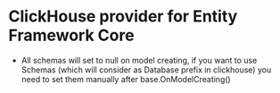 # ClickHouse provider for Entity Framework Core

* All schemas will set to null on model creating, if you want to use Schemas (which will consider as Database prefix in clickhouse) you need to set them manually after base.OnModelCreating()